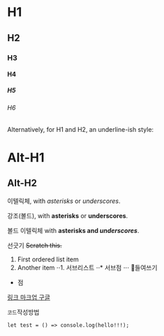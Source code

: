 # H1
## H2
### H3
#### H4
##### H5
###### H6

Alternatively, for H1 and H2, an underline-ish style:

Alt-H1
======

Alt-H2
------

이텔릭체, with *asterisks* or _underscores_.

강조(볼드), with **asterisks** or __underscores__.

볼드 이텔릭체 with **asterisks and _underscores_**.

선긋기 ~~Scratch this.~~

1. First ordered list item
2. Another item
⋅⋅1. 서브리스트
⋅⋅* 서브점
⋅⋅⋅ 들여쓰기
* 점

[링크 마크업 구글](https://www.google.com)

`코드`작성방법
```
let test = () => console.log(hello!!!); 
```